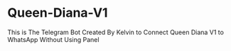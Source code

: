 # Queen-Diana-V1
This is The Telegram Bot Created By Kelvin to Connect Queen Diana V1 to WhatsApp Without Using Panel
